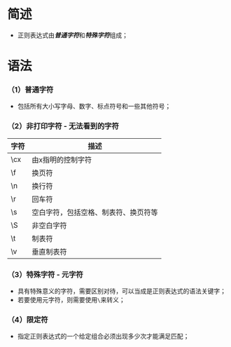 # 简述

- 正则表达式由***普通字符***和***特殊字符***组成；

# 语法

### （1）普通字符

- 包括所有大小写字母、数字、标点符号和一些其他符号；

### （2）非打印字符 - 无法看到的字符

| 字符 | 描述                                 |
| ---- | ------------------------------------ |
| \cx  | 由x指明的控制字符                    |
| \f   | 换页符                               |
| \n   | 换行符                               |
| \r   | 回车符                               |
| \s   | 空白字符，包括空格、制表符、换页符等 |
| \S   | 非空白字符                           |
| \t   | 制表符                               |
| \v   | 垂直制表符                           |

### （3）特殊字符 - 元字符

- 具有特殊意义的字符，需要区别对待，可以当成是正则表达式的语法关键字；
- 若要使用元字符，则需要使用`\`来转义；

### （4）限定符

- 指定正则表达式的一个给定组合必须出现多少次才能满足匹配；